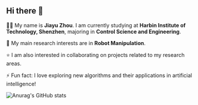 ## Hi there 👋

👨‍🎓 My name is **Jiayu Zhou**. I am currently studying at **Harbin Institute of Technology, Shenzhen**, majoring in **Control Science and Engineering**.

🌱 My main research interests are in **Robot Manipulation**.

⭐ I am also interested in collaborating on projects related to my research areas.

⚡ Fun fact: I love exploring new algorithms and their applications in artificial intelligence!

![Anurag's GitHub stats](https://github-readme-stats.vercel.app/api?username=18379630851&show_icons=true&theme=radical&count_private=true)
<!--
**18379630851/18379630851** is a ✨ _special_ ✨ repository because its `README.md` (this file) appears on your GitHub profile.

Here are some ideas to get you started:

- 🔭 I’m currently working on ...
- 🌱 I’m currently learning ...
- 👯 I’m looking to collaborate on ...
- 🤔 I’m looking for help with ...
- 💬 Ask me about ...
- 📫 How to reach me: ...
- 😄 Pronouns: ...
- ⚡ Fun fact: ...
-->
